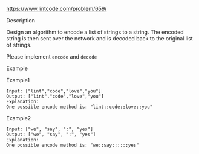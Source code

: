 
https://www.lintcode.com/problem/659/

Description

Design an algorithm to encode a list of strings to a string. The encoded string is then sent over the network and is decoded back to the original list of strings.

Please implement `encode` and `decode`

Example

Example1
```
Input: ["lint","code","love","you"]
Output: ["lint","code","love","you"]
Explanation:
One possible encode method is: "lint:;code:;love:;you"
```
Example2
```
Input: ["we", "say", ":", "yes"]
Output: ["we", "say", ":", "yes"]
Explanation:
One possible encode method is: "we:;say:;:::;yes"
```
